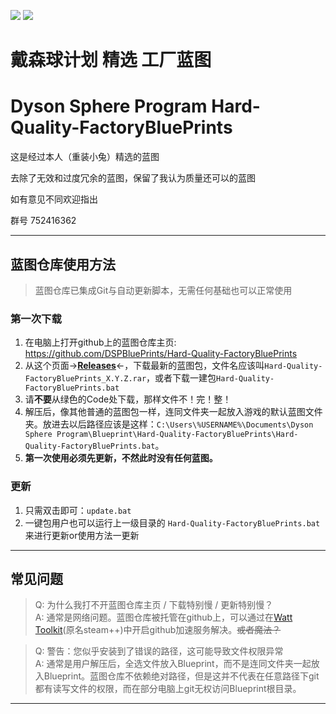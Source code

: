 ![](https://img.shields.io/github/languages/code-size/DSPBluePrints/Hard-Quality-FactoryBluePrints?style=for-the-badge)
![](https://img.shields.io/github/last-commit/DSPBluePrints/Hard-Quality-FactoryBluePrints?style=for-the-badge)
# 戴森球计划    精选   工厂蓝图  
# Dyson Sphere Program  Hard-Quality-FactoryBluePrints

这是经过本人（重装小兔）精选的蓝图

去除了无效和过度冗余的蓝图，保留了我认为质量还可以的蓝图

如有意见不同欢迎指出

群号 752416362

---

## 蓝图仓库使用方法

> 蓝图仓库已集成Git与自动更新脚本，无需任何基础也可以正常使用  

### 第一次下载

1. 在电脑上打开github上的蓝图仓库主页: https://github.com/DSPBluePrints/Hard-Quality-FactoryBluePrints
2. 从这个页面->[**Releases**](https://github.com/DSPBluePrints/Hard-Quality-FactoryBluePrints/releases)<-，下载最新的蓝图包，文件名应该叫`Hard-Quality-FactoryBluePrints_X.Y.Z.rar`，或者下载一建包`Hard-Quality-FactoryBluePrints.bat`
3. 请**不要**从绿色的Code处下载，那样文件不！完！整！  
4. 解压后，像其他普通的蓝图包一样，连同文件夹一起放入游戏的默认蓝图文件夹。放进去以后路径应该是这样：`C:\Users\%USERNAME%\Documents\Dyson Sphere Program\Blueprint\Hard-Quality-FactoryBluePrints\Hard-Quality-FactoryBluePrints.bat`。  
5. **第一次使用必须先更新，不然此时没有任何蓝图。**  

### 更新

1. 只需双击即可：`update.bat`  
2. 一键包用户也可以运行上一级目录的 `Hard-Quality-FactoryBluePrints.bat`来进行更新or使用方法一更新

---

## 常见问题

> Q: 为什么我打不开蓝图仓库主页 / 下载特别慢 / 更新特别慢？  
> A: 通常是网络问题。蓝图仓库被托管在github上，可以通过在[Watt Toolkit](https://steampp.net)(原名steam++)中开启github加速服务解决。~~或者魔法？~~   

> Q: 警告：您似乎安装到了错误的路径，这可能导致文件权限异常  
> A: 通常是用户解压后，全选文件放入Blueprint，而不是连同文件夹一起放入Blueprint。蓝图仓库不依赖绝对路径，但是这并不代表在任意路径下git都有读写文件的权限，而在部分电脑上git无权访问Blueprint根目录。  

---
